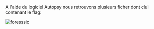 A l'aide du logiciel Autopsy nous retrouvons plusieurs ficher dont clui contenant le flag:

![foresssic](https://user-images.githubusercontent.com/77735908/177059830-87562f67-16e2-4d9b-b29e-eebc3e1901d6.PNG)
